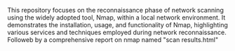 This repository focuses on the reconnaissance phase of network scanning using the widely adopted tool, Nmap, within a local network environment. It demonstrates the installation, usage, and functionality of Nmap, highlighting various services and techniques employed during network reconnaissance.
Followeb by a comprehensive report on nmap named "scan results.html"
